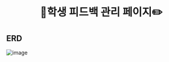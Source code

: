 <div align=center>
  <h1>🌈학생 피드백 관리 페이지✏️</h1>
</div>

## ERD
![image](https://github.com/Young-Project-Labs/Time-Student-Management-2024/assets/62341313/3694f5a3-9187-47d2-a6cd-b7bb3edd9e82)



